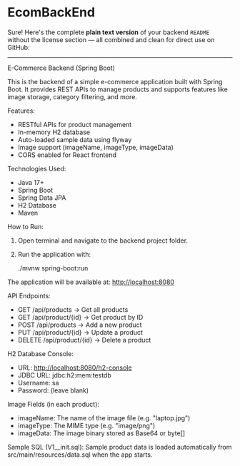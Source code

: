 # EcomBackEnd
Sure! Here's the complete **plain text version** of your backend `README` without the license section — all combined and clean for direct use on GitHub:

---

E-Commerce Backend (Spring Boot)

This is the backend of a simple e-commerce application built with Spring Boot. It provides REST APIs to manage products and supports features like image storage, category filtering, and more.

Features:

* RESTful APIs for product management
* In-memory H2 database
* Auto-loaded sample data using flyway
* Image support (imageName, imageType, imageData)
* CORS enabled for React frontend

Technologies Used:

* Java 17+
* Spring Boot
* Spring Data JPA
* H2 Database
* Maven

How to Run:

1. Open terminal and navigate to the backend project folder.
2. Run the application with:

   ./mvnw spring-boot\:run

The application will be available at:
[http://localhost:8080](http://localhost:8080)

API Endpoints:

* GET /api/products → Get all products
* GET /api/product/{id} → Get product by ID
* POST /api/products → Add a new product
* PUT /api/product/{id} → Update a product
* DELETE /api/product/{id} → Delete a product

H2 Database Console:

* URL: [http://localhost:8080/h2-console](http://localhost:8080/h2-console)
* JDBC URL: jdbc\:h2\:mem\:testdb
* Username: sa
* Password: (leave blank)

Image Fields (in each product):

* imageName: The name of the image file (e.g. "laptop.jpg")
* imageType: The MIME type (e.g. "image/png")
* imageData: The image binary stored as Base64 or byte\[]

Sample SQL (V1__init.sql):
Sample product data is loaded automatically from src/main/resources/data.sql when the app starts.

